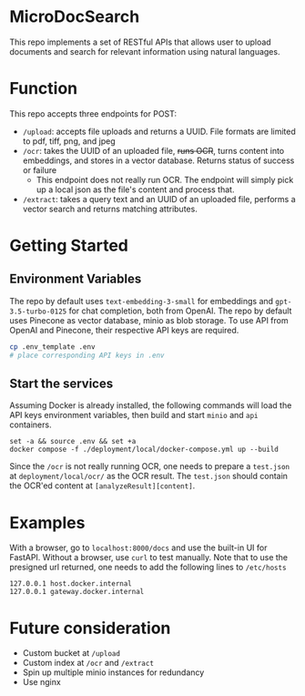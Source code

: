 MicroDocSearch
===

This repo implements a set of RESTful APIs that allows user to upload documents and search for relevant information using natural languages.

# Function
This repo accepts three endpoints for POST:
- `/upload`: accepts file uploads and returns a UUID. File formats are limited to pdf, tiff, png, and jpeg
- `/ocr`: takes the UUID of an uploaded file, ~~runs OCR~~, turns content into embeddings, and stores in a vector database. Returns status of success or failure
  - This endpoint does not really run OCR. The endpoint will simply pick up a local json as the file's content and process that.
- `/extract`: takes a query text and an UUID of an uploaded file, performs a vector search and returns matching attributes. 

# Getting Started
## Environment Variables
The repo by default uses `text-embedding-3-small` for embeddings and `gpt-3.5-turbo-0125` for chat completion, both from OpenAI.
The repo by default uses Pinecone as vector database, minio as blob storage.
To use API from OpenAI and Pinecone, their respective API keys are required.
```sh
cp .env_template .env
# place corresponding API keys in .env
```

## Start the services
Assuming Docker is already installed, the following commands will load the API keys environment variables, then build and start `minio` and `api` containers.
```
set -a && source .env && set +a
docker compose -f ./deployment/local/docker-compose.yml up --build
```
Since the `/ocr` is not really running OCR, one needs to prepare a `test.json` at `deployment/local/ocr/` as the OCR result.
The `test.json` should contain the OCR'ed content at `[analyzeResult][content]`.

# Examples
With a browser, go to `localhost:8000/docs` and use the built-in UI for FastAPI.
Without a browser, use `curl` to test manually.
Note that to use the presigned url returned, one needs to add the following lines to `/etc/hosts`
```
127.0.0.1 host.docker.internal
127.0.0.1 gateway.docker.internal
```

# Future consideration
- Custom bucket at `/upload`
- Custom index at `/ocr` and `/extract`
- Spin up multiple minio instances for redundancy
- Use nginx
